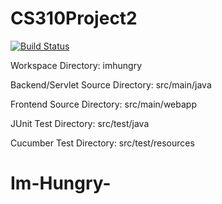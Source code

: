 # CS310Project2
[![Build Status](https://travis-ci.com/tianxingliu/CS310Project2.svg?branch=master)](https://travis-ci.com/tianxingliu/CS310Project2)

Workspace Directory: imhungry

Backend/Servlet Source Directory: src/main/java

Frontend Source Directory: src/main/webapp

JUnit Test Directory: src/test/java

Cucumber Test Directory: src/test/resources
# Im-Hungry-
